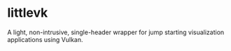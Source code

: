 # littlevk

A light, non-intrusive, single-header wrapper for jump starting visualization applications using Vulkan.
